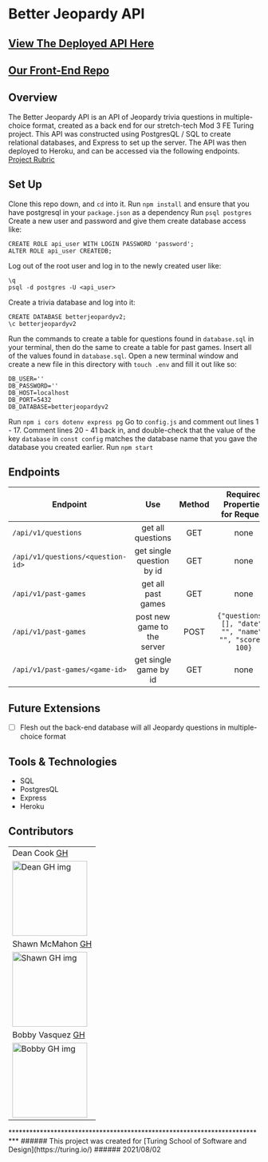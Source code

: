 # Better Jeopardy API
## [View The Deployed API Here](https://better-jeopardy-api-v2.herokuapp.com/api/v1/questions)
## [Our Front-End Repo](https://github.com/novaraptur/better-jeopardy)
## Overview
The Better Jeopardy API is an API of Jeopardy trivia questions in multiple-choice format, created as a back end for our stretch-tech Mod 3 FE Turing project. This API was constructed using PostgresQL / SQL to create relational databases, and Express to set up the server. The API was then deployed to Heroku, and can be accessed via the following endpoints.
[Project Rubric](https://frontend.turing.edu/projects/module-3/stretch.html)
## Set Up
Clone this repo down, and `cd` into it.
Run `npm install` and ensure that you have postgresql in your `package.json` as a dependency
Run `psql postgres`
Create a new user and password and give them create database access like:
```
CREATE ROLE api_user WITH LOGIN PASSWORD 'password';
ALTER ROLE api_user CREATEDB;
```
Log out of the root user and log in to the newly created user like:
```
\q
psql -d postgres -U <api_user>
```
Create a trivia database and log into it:
```
CREATE DATABASE betterjeopardyv2;
\c betterjeopardyv2
```
Run the commands to create a table for questions found in `database.sql` in your terminal, then do the same to create a table for past games.
Insert all of the values found in `database.sql`.
Open a new terminal window and create a new file in this directory with `touch .env` and fill it out like so:
```
DB_USER=''
DB_PASSWORD=''
DB_HOST=localhost
DB_PORT=5432
DB_DATABASE=betterjeopardyv2
```
Run `npm i cors dotenv express pg`
Go to `config.js` and comment out lines 1 - 17. Comment lines 20 - 41 back in, and double-check that the value of the key `database` in `const config` matches the database name that you gave the database you created earlier.
Run `npm start`
## Endpoints
  |             Endpoint              |              Use             |   Method   |  Required Properties for Request |
  |-----------------------------------|:----------------------------:|:----------:|:--------------------------------:|
  |       `/api/v1/questions`         |      get all questions       |    GET     |               none               |
  | `/api/v1/questions/<question-id>` |  get single question by id   |    GET     |               none               |
  |       `/api/v1/past-games`        |      get all past games      |    GET     |               none               |
  |       `/api/v1/past-games`        |  post new game to the server |    POST    | `{"questions": [], "date": "", "name": "", "score": 100}` |
  |  `/api/v1/past-games/<game-id>`   |     get single game by id    |    GET     |               none               |
## Future Extensions
 - [ ] Flesh out the back-end database will all Jeopardy questions in multiple-choice format
## Tools & Technologies
 - SQL
 - PostgresQL
 - Express
 - Heroku
## Contributors
<table>
     <tr>
          <td> Dean Cook <a href="https://github.com/novaraptur">GH</td>
    </tr>
    </tr>
 <td><img src="https://avatars.githubusercontent.com/u/70540855?v=4" alt="Dean GH img"
width="150" height="auto" /></td>
     <tr>
          <td> Shawn McMahon <a href="https://github.com/shawnmcmahon">GH</td>
      </tr>
      </tr>
<td><img src="https://avatars.githubusercontent.com/u/73731359?v=4" alt="Shawn GH img"
width="150" height="auto" /></td>
    </tr>
     <tr>
        <td> Bobby Vasquez <a href="https://github.com/hoomberto">GH</td>
    </tr>
    </tr>
    <td><img src="https://avatars.githubusercontent.com/u/78388491?v=4" alt="Bobby GH img"
 width="150" height="auto" /></td>
</table>
**************************************************************************
###### This project was created for [Turing School of Software and Design](https://turing.io/)
###### 2021/08/02
